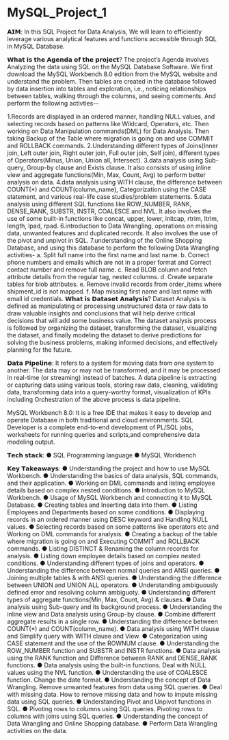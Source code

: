 # MySQL_Project_1
𝗔𝗜𝗠:
In this SQL Project for Data Analysis, We will learn to efficiently leverage various analytical features and functions accessible through SQL in MySQL Database.

𝗪𝗵𝗮𝘁 𝗶𝘀 𝘁𝗵𝗲 𝗔𝗴𝗲𝗻𝗱𝗮 𝗼𝗳 𝘁𝗵𝗲 𝗽𝗿𝗼𝗷𝗲𝗰𝘁?
The project’s Agenda involves Analyzing the data using SQL on the MySQL Database Software. We first download the MySQL Workbench 8.0 edition from the MySQL website and understand the problem. Then tables are created in the database followed by data insertion into tables and exploration, i.e., noticing relationships between tables, walking through the columns, and seeing comments. And perform the following activties--

1.Records are displayed in an ordered manner, handling NULL values, and selecting records based on patterns like Wildcard, Operators, etc. Then working on Data Manipulation commands(DML) for Data Analysis. Then taking Backup of the Table where migration is going on and use COMMIT and ROLLBACK commands.
2.Understanding different types of Joins(Inner join, Left outer join, Right outer join, Full outer join, Self join), different types of Operators(Minus, Union, Union all, Intersect).
3.data analysis using Sub-query, Group-by clause and Exists clause. It also consists of using inline view and aggregate functions(Min, Max, Count, Avg) to perform better analysis on data.
4.data analysis using WITH clause, the difference between COUNT(*) and COUNT(column_name), Categorization using the CASE statement, and various real-life case studies/problem statements.
5.data analysis using different SQL functions like ROW_NUMBER, RANK, DENSE_RANK, SUBSTR, INSTR, COALESCE and NVL. It also involves the use of some built-in functions like concat, upper, lower, initcap, rtrim, ltrim, length, lpad, rpad.
6.introduction to Data Wrangling, operations on missing data, unwanted features and duplicated records. It also involves the use of the pivot and unpivot in SQL.
7.understanding of the Online Shopping Database, and using this database to perform the following Data Wrangling activities-
a. Split full name into the first name and last name.
b. Correct phone numbers and emails which are not in a proper format and Correct contact number and remove full name.
c. Read BLOB column and fetch attribute details from the regular tag, nested columns.
d. Create separate tables for blob attributes.
e. Remove invalid records from order_items where shipment_id is not mapped.
f. Map missing first name and last name with email id credentials.
𝗪𝗵𝗮𝘁 𝗶𝘀 𝗗𝗮𝘁𝗮𝘀𝗲𝘁 𝗔𝗻𝗮𝗹𝘆𝘀𝗶𝘀?
Dataset Analysis is defined as manipulating or processing unstructured data or raw data to draw valuable insights and conclusions that will help derive critical decisions that will add some business value. The dataset analysis process is followed by organizing the dataset, transforming the dataset, visualizing the dataset, and finally modeling the dataset to derive predictions for solving the business problems, making informed decisions, and effectively planning for the future.

𝗗𝗮𝘁𝗮 𝗣𝗶𝗽𝗲𝗹𝗶𝗻𝗲:
It refers to a system for moving data from one system to another. The data may or may not be transformed, and it may be processed in real-time (or streaming) instead of batches. A data pipeline is extracting or capturing data using various tools, storing raw data, cleaning, validating data, transforming data into a query-worthy format, visualization of KPIs including Orchestration of the above process is data pipeline.

MySQL Workbench 8.0: It is a free IDE that makes it easy to develop and operate Database in both traditional and cloud environments. SQL Developer is a complete end-to-end development of PL/SQL jobs, worksheets for running queries and scripts,and comprehensive data modeling output.

𝗧𝗲𝗰𝗵 𝘀𝘁𝗮𝗰𝗸:
● SQL Programming language
● MySQL Workbench

𝗞𝗲𝘆 𝗧𝗮𝗸𝗲𝗮𝘄𝗮𝘆𝘀:
● Understanding the project and how to use MySQL Workbench.
● Understanding the basics of data analysis, SQL commands, and their application.
● Working on DML commands and listing employee details based on complex nested conditions.
● Introduction to MySQL Workbench.
● Usage of MySQL Workbench and connecting it to MySQL Database.
● Creating tables and Inserting data into them.
● Listing Employees and Departments based on some conditions.
● Displaying records in an ordered manner using DESC keyword and Handling NULL values.
● Selecting records based on some patterns like operators etc and Working on DML commands for analysis.
● Creating a backup of the table where migration is going on and Executing COMMIT and ROLLBACK commands.
● Listing DISTINCT & Renaming the column records for analysis.
● Listing down employee details based on complex nested conditions.
● Understanding different types of joins and operators.
● Understanding the difference between normal queries and ANSI queries.
● Joining multiple tables & with ANSI queries.
● Understanding the difference between UNION and UNION ALL operators.
● Understanding ambiguously defined error and resolving column ambiguoty.
● Understanding different types of aggregate functions(Min, Max, Count, Avg) & clauses.
● Data analysis using Sub-query and its background process.
● Understanding the inline view and Data analysis using Group-by clause.
● Combine different aggregate results in a single row.
● Understanding the difference between COUNT(*) and COUNT(column_name).
● Data analysis using WITH clause and Simplify query with WITH clause and View.
● Categorization using CASE statement and the use of the ROWNUM clause.
● Understanding the ROW_NUMBER function and SUBSTR and INSTR functions.
● Data analysis using the RANK function and Difference between RANK and DENSE_RANK functions.
● Data analysis using the built-in functions. Deal with NULL values using the NVL function.
● Understanding the use of COALESCE function. Change the date format.
● Understanding the concept of Data Wrangling. Remove unwanted features from data using SQL queries.
● Deal with missing data. How to remove missing data and how to impute missing data using SQL queries.
● Understanding Pivot and Unpivot functions in SQL.
● Pivoting rows to columns using SQL queries. Pivoting rows to columns with joins using SQL queries.
● Understanding the concept of Data Wrangling and Online Shopping database.
● Perform Data Wrangling activities on the data.

